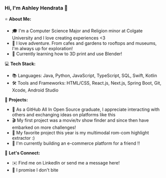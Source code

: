 ### Hi, I'm Ashley Hendrata 👋

⭐️ **About Me:**
- 🎓 I'm a Computer Science Major and Religion minor at Colgate University and I love creating experiences <3
- 🚗 I love adventure. From cafes and gardens to rooftops and museums, I'm always up for exploration!
- 🧱 Currently learning how to 3D print and use Blender!

💻 **Tech Stack:**
- 📚 Languages: Java, Python, JavaScript, TypeScript, SQL, Swift, Kotlin
- 🛠️ Tools and Frameworks: HTML/CSS, React.js, Next.js, Spring Boot, Git, Xcode, Android Studio

🚀 **Projects:**
- 🎉 As a GitHub All In Open Source graduate, I appreciate interacting with others and exchanging ideas on platforms like this
- 🎬 My first project was a movie/tv show finder and since then have embarked on more challenges!
- 🌹 My favorite project this year is my multimodal rom-com highlight extractor :)
- 🛒 I'm currently building an e-commerce platform for a friend !!

🙌 **Let's Connect:**
- ✉️ Find me on LinkedIn or send me a message here!
- 💜 I promise I don't bite

<!--
**ashhendrata/ashhendrata** is a ✨ _special_ ✨ repository because its `README.md` (this file) appears on your GitHub profile.

Here are some ideas to get you started:

- 🔭 I’m currently working on ...
- 🌱 I’m currently learning ...
- 👯 I’m looking to collaborate on ...
- 🤔 I’m looking for help with ...
- 💬 Ask me about ...
- 📫 How to reach me: ...
- 😄 Pronouns: ...
- ⚡ Fun fact: ...
-->
